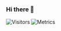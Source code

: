 ### Hi there 👋

<img alt="Visitors" src="https://visitor-badge.laobi.icu/badge?page_id=QokiDev"/>
<img alt="Metrics" src="https://metrics.lecoq.io/QokiDev?template=classic&config.timezone=Europe%2FKiev"/>
